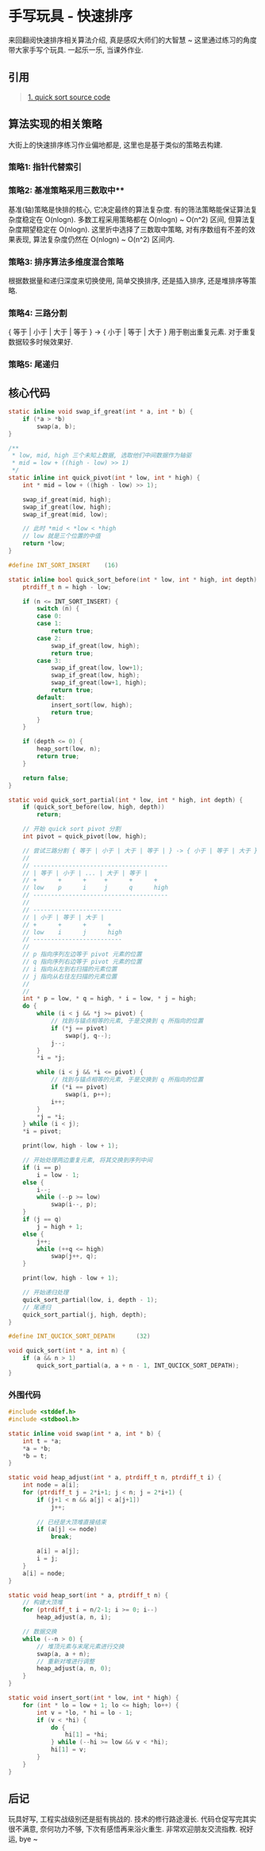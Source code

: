 # 手写玩具 - 快速排序

来回翻阅快速排序相关算法介绍, 真是感叹大师们的大智慧 ~ 这里通过练习的角度带大家手写个玩具. 一起乐一乐, 当课外作业.

## 引用

> [1. quick sort source code](https://github.com/wangzhione/temp/blob/master/%E7%AE%97%E6%B3%95%E5%9F%BA%E7%A1%80/%E7%BB%83%E4%B9%A0%E9%A2%98/%E7%AE%97%E6%B3%95%E8%AF%A6%E8%A7%A3%E4%B9%A0%E9%A2%983/code/quick_sort.c)

## 算法实现的相关策略

大街上的快速排序练习作业偏地都是, 这里也是基于类似的策略去构建.

### 策略1: 指针代替索引

### 策略2: 基准策略采用三数取中**

基准(轴)策略是快排的核心, 它决定最终的算法复杂度. 有的筛法策略能保证算法复杂度稳定在 O(nlogn). 多数工程采用策略都在 O(nlogn) ~ O(n^2) 区间, 但算法复杂度期望稳定在 O(nlogn). 这里折中选择了三数取中策略, 对有序数组有不差的效果表现, 算法复杂度仍然在 O(nlogn) ~ O(n^2) 区间内.

### 策略3: 排序算法多维度混合策略

根据数据量和递归深度来切换使用, 简单交换排序, 还是插入排序, 还是堆排序等策略.

### 策略4: 三路分割

{ 等于 | 小于 | 大于 | 等于  } -> { 小于 | 等于 | 大于 } 用于剔出重复元素. 对于重复数据较多时候效果好.

### 策略5: 尾递归

## 核心代码

```C
static inline void swap_if_great(int * a, int * b) {
    if (*a > *b)
        swap(a, b);
}

/**
 * low, mid, high 三个未知上数据, 选取他们中间数据作为轴驱
 * mid = low + ((high - low) >> 1)
 */
static inline int quick_pivot(int * low, int * high) {
    int * mid = low + ((high - low) >> 1);

    swap_if_great(mid, high);
    swap_if_great(low, high);
    swap_if_great(mid, low);

    // 此时 *mid < *low < *high
    // low 就是三个位置的中值
    return *low;
}

#define INT_SORT_INSERT    (16)

static inline bool quick_sort_before(int * low, int * high, int depth) {
    ptrdiff_t n = high - low;

    if (n <= INT_SORT_INSERT) {
        switch (n) {
        case 0:
        case 1:
            return true;
        case 2:
            swap_if_great(low, high);
            return true;
        case 3:
            swap_if_great(low, low+1);
            swap_if_great(low, high);
            swap_if_great(low+1, high);
            return true;
        default:
            insert_sort(low, high);
            return true;    
        }
    }

    if (depth <= 0) {
        heap_sort(low, n);
        return true;
    }

    return false;
}

static void quick_sort_partial(int * low, int * high, int depth) {
    if (quick_sort_before(low, high, depth))
        return;

    // 开始 quick sort pivot 分割
    int pivot = quick_pivot(low, high);

    // 尝试三路分割 { 等于 | 小于 | 大于 | 等于 | } -> { 小于 | 等于 | 大于 }
    //
    // --------------------------------------
    // | 等于 | 小于 | ... | 大于 | 等于 |
    // +      +      +     +      +      +
    // low    p      i     j      q      high
    // --------------------------------------
    //
    // -------------------------
    // | 小于 | 等于 | 大于 |
    // +      +      +      +
    // low    i      j      high
    // -------------------------
    //
    // p 指向序列左边等于 pivot 元素的位置
    // q 指向序列右边等于 pivot 元素的位置
    // i 指向从左到右扫描的元素位置
    // j 指向从右往左扫描的元素位置
    //
    // 
    int * p = low, * q = high, * i = low, * j = high;
    do {
        while (i < j && *j >= pivot) {
            // 找到与锚点相等的元素, 于是交换到 q 所指向的位置
            if (*j == pivot) 
                swap(j, q--);
            j--;
        }
        *i = *j;

        while (i < j && *i <= pivot) {
            // 找到与锚点相等的元素, 于是交换到 q 所指向的位置 
            if (*i == pivot)
                swap(i, p++);
            i++;
        }
        *j = *i;
    } while (i < j);
    *i = pivot;

    print(low, high - low + 1);

    // 开始处理两边重复元素, 将其交换到序列中间
    if (i == p)
        i = low - 1;
    else {
        i--;
        while (--p >= low) 
            swap(i--, p);
    }
    if (j == q) 
        j = high + 1;
    else {
        j++;
        while (++q <= high) 
            swap(j++, q);
    }

    print(low, high - low + 1);

    // 开始递归处理
    quick_sort_partial(low, i, depth - 1);
    // 尾递归
    quick_sort_partial(j, high, depth);
}

#define INT_QUCICK_SORT_DEPATH      (32)

void quick_sort(int * a, int n) {
    if (a && n > 1)
        quick_sort_partial(a, a + n - 1, INT_QUCICK_SORT_DEPATH);
}
```

### 外围代码

```C
#include <stddef.h>
#include <stdbool.h>

static inline void swap(int * a, int * b) {
    int t = *a;
    *a = *b;
    *b = t;
}

static void heap_adjust(int * a, ptrdiff_t n, ptrdiff_t i) {
    int node = a[i];
    for (ptrdiff_t j = 2*i+1; j < n; j = 2*i+1) {
        if (j+1 < n && a[j] < a[j+1])
            j++;
        
        // 已经是大顶堆直接结束
        if (a[j] <= node)
            break;

        a[i] = a[j];
        i = j;
    }
    a[i] = node;
}

static void heap_sort(int * a, ptrdiff_t n) {
    // 构建大顶堆
    for (ptrdiff_t i = n/2-1; i >= 0; i--)
        heap_adjust(a, n, i);

    // 数据交换
    while (--n > 0) {
        // 堆顶元素与末尾元素进行交换
        swap(a, a + n);
        // 重新对堆进行调整
        heap_adjust(a, n, 0);
    }
}

static void insert_sort(int * low, int * high) {
    for (int * lo = low + 1; lo <= high; lo++) {
        int v = *lo, * hi = lo - 1;
        if (v < *hi) {
            do {
                hi[1] = *hi;
            } while (--hi >= low && v < *hi);
            hi[1] = v;
        }
    }
}
```

## 后记

玩具好写, 工程实战级别还是挺有挑战的. 技术的修行路途漫长. 代码仓促写完其实很不满意, 奈何功力不够, 下次有感悟再来浴火重生. 非常欢迎朋友交流指教. 祝好运, bye ~
